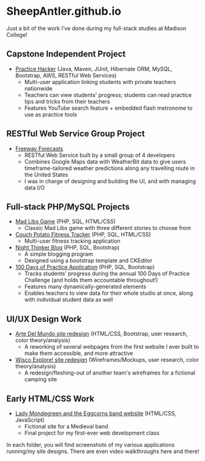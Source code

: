 # SheepAntler.github.io

Just a bit of the work I've done during my full-stack studies at Madison College! 

## Capstone Independent Project
* [Practice Hacker](https://github.com/SheepAntler/practiceHackerTracker) (Java, Maven, JUnit, Hibernate ORM, MySQL, Bootstrap, AWS, RESTful Web Services)
  * Multi-user application linking students with private teachers nationwide
  * Teachers can view students' progress; students can read practice tips and tricks from their teachers
  * Features YouTube search feature + embedded flash metronome to use as practice tools 

## RESTful Web Service Group Project 
* [Freeway Forecasts](http://www.freewayforecasts.com/)
  * RESTful Web Service built by a small group of 4 developers
  * Combines Google Maps data with WeatherBit data to give users timeframe-tailored weather predictions along any travelling route in the United States
  * I was in charge of designing and building the UI, and with managing data I/O

## Full-stack PHP/MySQL Projects
* [Mad Libs Game](madLibs) (PHP, SQL, HTML/CSS)
  * Classic Mad Libs game with three different stories to choose from
* [Couch Potato Fitness Tracker](couchPotatoFitness) (PHP, SQL, HTML/CSS)
  * Multi-user fitness tracking application 
* [Night Thinker Blog](nightThinkerBlog) (PHP, SQL, Bootstrap)
  * A simple blogging program 
  * Designed using a bootstrap template and CKEditor 
* [100 Days of Practice Application](100DaysOfPractice) (PHP, SQL, Bootstrap)
  * Tracks students' progress during the annual 100 Days of Practice Challenge (and holds them accountable throughout!)
  * Features many dynamically-generated elements
  * Enables teachers to view data for their whole studio at once, along with individual student data as well

## UI/UX Design Work
* [Arte Del Mundo site redesign](arteDelMundoRedesign) (HTML/CSS, Bootstrap, user research, color theory/analysis)
  * A reworking of several webpages from the first website I ever built to make them accessible, and more attractive
* [Wisco Explore! site redesign](wiscoExploreRedesign) (Wireframes/Mockups, user research, color theory/analysis)
  * A redesign/fleshing-out of another team's wireframes for a fictional camping site

## Early HTML/CSS Work
* [Lady Mondegreen and the Eggcorns band website](ladyMondegreenSite) (HTML/CSS, JavaScript)
  * Fictional site for a Medieval band
  * Final project for my first-ever web development class

In each folder, you will find screenshots of my various applications running/my site designs. 
There are even video walkthroughs here and there! 
